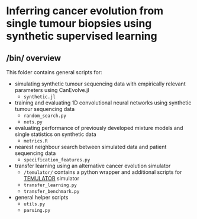 # Inferring cancer evolution from single tumour biopsies using synthetic supervised learning 

## /bin/ overview

This folder contains general scripts for: 
 * simulating synthetic tumour sequencing data with empirically relevant parameters using CanEvolve.jl
     * `synthetic.jl`
 * training and evaluating 1D convolutional neural networks using synthetic tumour sequencing data
     * `random_search.py`
     * `nets.py`
 * evaluating performance of previously developed mixture models and single statistics on synthetic data
     * `metrics.R`
 * nearest neighbour search between simulated data and patient sequencing data
     * `specification_features.py`
 * transfer learning using an alternative cancer evolution simulator
     * `/temulator/` contains a python wrapper and additional scripts for [TEMULATOR](https://t-heide.github.io/TEMULATOR/) simulator
     * `transfer_learning.py`
     * `transfer_benchmark.py`
 * general helper scripts
     * `utils.py`
     * `parsing.py`
